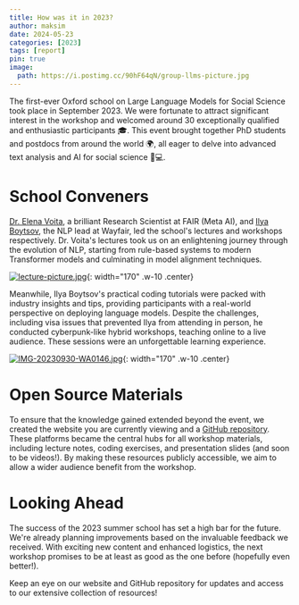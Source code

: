 ```yaml
---
title: How was it in 2023?
author: maksim
date: 2024-05-23
categories: [2023]
tags: [report]
pin: true
image:
  path: https://i.postimg.cc/90hF64qN/group-llms-picture.jpg
---
```


The first-ever Oxford school on Large Language Models for Social Science took place in September 2023. We were fortunate to attract significant interest in the workshop and welcomed around 30 exceptionally qualified and enthusiastic participants 🎓. This event brought together PhD students and postdocs from around the world 🌍, all eager to delve into advanced text analysis and AI for social science 🧠💻.


# School Conveners

[Dr. Elena Voita](https://lena-voita.github.io/), a brilliant Research Scientist at FAIR (Meta AI), and [Ilya Boytsov](https://www.linkedin.com/in/ieboytsov/), the NLP lead at Wayfair, led the school's lectures and workshops respectively. Dr. Voita's lectures took us on an enlightening journey through the evolution of NLP, starting from rule-based systems to modern Transformer models and culminating in model alignment techniques.

[![lecture-picture.jpg](https://i.postimg.cc/v8rmWvJR/lecture-picture.jpg)](https://postimg.cc/w3BHzDxF){: width="170" .w-10 .center}

Meanwhile, Ilya Boytsov's practical coding tutorials were packed with industry insights and tips, providing participants with a real-world perspective on deploying language models. Despite the challenges, including visa issues that prevented Ilya from attending in person, he conducted cyberpunk-like hybrid workshops, teaching online to a live audience. These sessions were an unforgettable learning experience.

[![IMG-20230930-WA0146.jpg](https://i.postimg.cc/63RpbVTv/IMG-20230930-WA0146.jpg)](https://postimg.cc/wyqz7mXq){: width="170" .w-10 .center}

# Open Source Materials

To ensure that the knowledge gained extended beyond the event, we created the website you are currently viewing and a [GitHub repository](https://github.com/antndlcrx/oxford-llms-workshop). These platforms became the central hubs for all workshop materials, including lecture notes, coding exercises, and presentation slides (and soon to be videos!). By making these resources publicly accessible, we aim to allow a wider audience benefit from the workshop. 

# Looking Ahead
The success of the 2023 summer school has set a high bar for the future. We're already planning improvements based on the invaluable feedback we received. With exciting new content and enhanced logistics, the next workshop promises to be at least as good as the one before (hopefully even better!). 

Keep an eye on our website and GitHub repository for updates and access to our extensive collection of resources!
